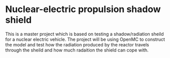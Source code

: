 # Nuclear-electric propulsion shadow shield

This is a master project which is based on testing a shadow/radiation sheild for a nuclear electric vehicle.
The project will be using OpenMC to construct the model and test how the radiation produced by the reactor 
travels through the sheild and how much radaition the shield can cope with.
